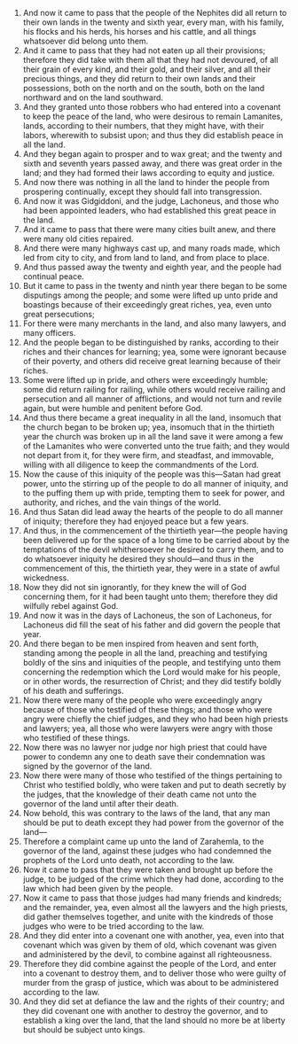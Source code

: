 1. And now it came to pass that the people of the Nephites did all return to their own lands in the twenty and sixth year, every man, with his family, his flocks and his herds, his horses and his cattle, and all things whatsoever did belong unto them.
2. And it came to pass that they had not eaten up all their provisions; therefore they did take with them all that they had not devoured, of all their grain of every kind, and their gold, and their silver, and all their precious things, and they did return to their own lands and their possessions, both on the north and on the south, both on the land northward and on the land southward.
3. And they granted unto those robbers who had entered into a covenant to keep the peace of the land, who were desirous to remain Lamanites, lands, according to their numbers, that they might have, with their labors, wherewith to subsist upon; and thus they did establish peace in all the land.
4. And they began again to prosper and to wax great; and the twenty and sixth and seventh years passed away, and there was great order in the land; and they had formed their laws according to equity and justice.
5. And now there was nothing in all the land to hinder the people from prospering continually, except they should fall into transgression.
6. And now it was Gidgiddoni, and the judge, Lachoneus, and those who had been appointed leaders, who had established this great peace in the land.
7. And it came to pass that there were many cities built anew, and there were many old cities repaired.
8. And there were many highways cast up, and many roads made, which led from city to city, and from land to land, and from place to place.
9. And thus passed away the twenty and eighth year, and the people had continual peace.
10. But it came to pass in the twenty and ninth year there began to be some disputings among the people; and some were lifted up unto pride and boastings because of their exceedingly great riches, yea, even unto great persecutions;
11. For there were many merchants in the land, and also many lawyers, and many officers.
12. And the people began to be distinguished by ranks, according to their riches and their chances for learning; yea, some were ignorant because of their poverty, and others did receive great learning because of their riches.
13. Some were lifted up in pride, and others were exceedingly humble; some did return railing for railing, while others would receive railing and persecution and all manner of afflictions, and would not turn and revile again, but were humble and penitent before God.
14. And thus there became a great inequality in all the land, insomuch that the church began to be broken up; yea, insomuch that in the thirtieth year the church was broken up in all the land save it were among a few of the Lamanites who were converted unto the true faith; and they would not depart from it, for they were firm, and steadfast, and immovable, willing with all diligence to keep the commandments of the Lord.
15. Now the cause of this iniquity of the people was this—Satan had great power, unto the stirring up of the people to do all manner of iniquity, and to the puffing them up with pride, tempting them to seek for power, and authority, and riches, and the vain things of the world.
16. And thus Satan did lead away the hearts of the people to do all manner of iniquity; therefore they had enjoyed peace but a few years.
17. And thus, in the commencement of the thirtieth year—the people having been delivered up for the space of a long time to be carried about by the temptations of the devil whithersoever he desired to carry them, and to do whatsoever iniquity he desired they should—and thus in the commencement of this, the thirtieth year, they were in a state of awful wickedness.
18. Now they did not sin ignorantly, for they knew the will of God concerning them, for it had been taught unto them; therefore they did wilfully rebel against God.
19. And now it was in the days of Lachoneus, the son of Lachoneus, for Lachoneus did fill the seat of his father and did govern the people that year.
20. And there began to be men inspired from heaven and sent forth, standing among the people in all the land, preaching and testifying boldly of the sins and iniquities of the people, and testifying unto them concerning the redemption which the Lord would make for his people, or in other words, the resurrection of Christ; and they did testify boldly of his death and sufferings.
21. Now there were many of the people who were exceedingly angry because of those who testified of these things; and those who were angry were chiefly the chief judges, and they who had been high priests and lawyers; yea, all those who were lawyers were angry with those who testified of these things.
22. Now there was no lawyer nor judge nor high priest that could have power to condemn any one to death save their condemnation was signed by the governor of the land.
23. Now there were many of those who testified of the things pertaining to Christ who testified boldly, who were taken and put to death secretly by the judges, that the knowledge of their death came not unto the governor of the land until after their death.
24. Now behold, this was contrary to the laws of the land, that any man should be put to death except they had power from the governor of the land—
25. Therefore a complaint came up unto the land of Zarahemla, to the governor of the land, against these judges who had condemned the prophets of the Lord unto death, not according to the law.
26. Now it came to pass that they were taken and brought up before the judge, to be judged of the crime which they had done, according to the law which had been given by the people.
27. Now it came to pass that those judges had many friends and kindreds; and the remainder, yea, even almost all the lawyers and the high priests, did gather themselves together, and unite with the kindreds of those judges who were to be tried according to the law.
28. And they did enter into a covenant one with another, yea, even into that covenant which was given by them of old, which covenant was given and administered by the devil, to combine against all righteousness.
29. Therefore they did combine against the people of the Lord, and enter into a covenant to destroy them, and to deliver those who were guilty of murder from the grasp of justice, which was about to be administered according to the law.
30. And they did set at defiance the law and the rights of their country; and they did covenant one with another to destroy the governor, and to establish a king over the land, that the land should no more be at liberty but should be subject unto kings.
